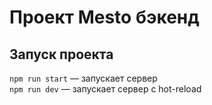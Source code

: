 # Проект Mesto  бэкенд

## Запуск проекта

`npm run start` — запускает сервер   
`npm run dev` — запускает сервер с hot-reload
